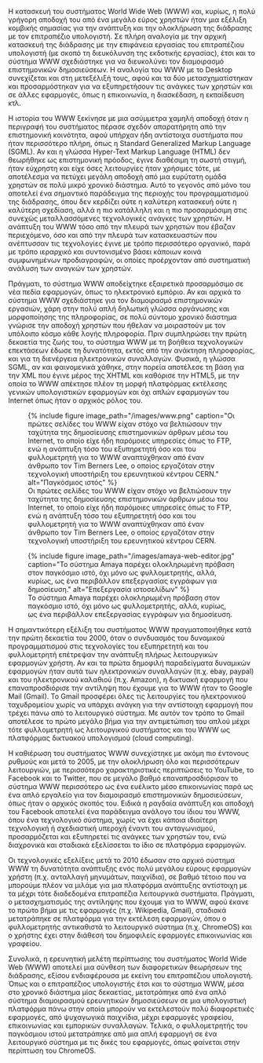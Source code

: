 Η κατασκευή του συστήματος World Wide Web (WWW) και, κυρίως, η πολύ
γρήγορη αποδοχή του από ένα μεγάλο εύρος χρηστών ήταν μια εξέλιξη
κομβικής σημασίας για την ανάπτυξη και την ολοκλήρωση της διάδρασης με
τον επιτραπέζιο υπολογιστή. Σε πλήρη αναλογία με την αρχική κατασκευή
της διάδρασης με την επιφάνεια εργασίας του επιτραπέζιου υπολογιστή (με
σκοπό τη διευκόλυνση της εκδοτικής εργασίας), έτσι και το σύστημα WWW
σχεδιάστηκε για να διευκολύνει τον διαμοιρασμό επιστημονικών
δημοσιεύσεων. Η αναλογία του WWW με το Desktop συνεχίζεται και στη
μετεξέλιξή τους, αφού και τα δύο μετασχηματίστηκαν και προσαρμόστηκαν
για να εξυπηρετήσουν τις ανάγκες των χρηστών και σε άλλες εφαρμογές,
όπως η επικοινωνία, η διασκέδαση, η εκπαίδευση κτλ.

Η ιστορία του WWW ξεκίνησε με μια ασύμμετρα χαμηλή αποδοχή όταν η
περιγραφή του συστήματος πέρασε σχεδόν απαρατήρητη από την επιστημονική
κοινότητα, αφού υπήρχαν ήδη αντίστοιχα συστήματα που ήταν περισσότερο
πλήρη, όπως η Standard Generalized Markup Language (SGML). Αν και η
γλώσσα Hyper-Text Markup Language (HTML) δεν θεωρήθηκε ως επιστημονική
πρόοδος, έγινε διαθέσιμη τη σωστή στιγμή, ήταν εύχρηστη και είχε όσες
λειτουργίες ήταν χρήσιμες τότε, με αποτέλεσμα να πετύχει μεγάλη αποδοχή
από μια ευρύτατη ομάδα χρηστών σε πολύ μικρό χρονικό διάστημα. Αυτό το
γεγονός από μόνο του αποτελεί ένα σημαντικό παράδειγμα της περιοχής του
προγραμματισμού της διάδρασης, όπου δεν κερδίζει ούτε η καλύτερη
κατασκευή ούτε η καλύτερη σχεδίαση, αλλά η πιο κατάλληλη και η πιο
προσαρμόσιμη στις συνεχώς μεταλλασσόμενες τεχνολογικές ανάγκες των
χρηστών. Η ανάπτυξη του WWW τόσο από την πλευρά των χρηστών που έβαζαν
περιεχόμενο, όσο και από την πλευρά των κατασκευαστών που ανέπτυσσαν τις
τεχνολογίες έγινε με τρόπο περισσότερο οργανικό, παρά με τρόπο ιεραρχικό
και συντονισμένο βάσει κάποιων κοινά συμφωνημένων προδιαγραφών, οι
οποίες προέρχονταν από συστηματική ανάλυση των αναγκών των χρηστών.

Πράγματι, το σύστημα WWW αποδείχτηκε εξαιρετικά προσαρμόσιμο σε νέα
πεδία εφαρμογών, όπως το ηλεκτρονικό εμπόριο. Αν και αρχικά το σύστημα
WWW σχεδιάστηκε για τον διαμοιρασμό επιστημονικών εργασιών, χάρη στην
πολύ απλή δηλωτική γλώσσα οργάνωσης και μορφοποίησης της πληροφορίας, σε
πολύ σύντομο χρονικό διάστημα γνώρισε την αποδοχή χρηστών που ήθελαν να
μοιραστούν με τον υπόλοιπο κόσμο κάθε λογής πληροφορία. Πριν συμπληρώσει
την πρώτη δεκαετία της ζωής του, το σύστημα WWW με τη βοήθεια
τεχνολογικών επεκτάσεων έδωσε τη δυνατότητα, εκτός από την ανάκτηση
πληροφορίας, και για τη διενέργεια ηλεκτρονικών συναλλαγών. Φυσικά, η
γλώσσα SGML, αν και φαινομενικά χάθηκε, στην πορεία αποτέλεσε τη βάση
για την XML που έγινε μέρος της XHTML και καθόρισε την HTML5, με την
οποία το WWW απέκτησε πλέον τη μορφή πλατφόρμας εκτέλεσης γενικών
υπολογιστικών εφαρμογών και όχι απλών εφαρμογών του Internet όπως ήταν ο
αρχικός ρόλος του.

<figure id="fig:www">
{% include figure image_path="/images/www.png" caption="Οι πρώτες
σελίδες του WWW είχαν στόχο να βελτιώσουν την ταχύτητα της δημοσίευσης
επιστημονικών άρθρων μέσω του Internet, το οποίο είχε ήδη παρόμοιες
υπηρεσίες όπως το FTP, ενώ η ανάπτυξη τόσο του εξυπηρετητή όσο και του
φυλλομετρητή για το WWW αναπτύχθηκαν από έναν άνθρωπο τον Tim Berners
Lee, ο οποίος εργαζόταν στην τεχνολογική υποστήριξη του ερευνητικού
κέντρου CERN." alt="Παγκόσμιος ιστός" %}
<figcaption>
Οι πρώτες σελίδες του WWW είχαν στόχο να βελτιώσουν την ταχύτητα της
δημοσίευσης επιστημονικών άρθρων μέσω του Internet, το οποίο είχε ήδη
παρόμοιες υπηρεσίες όπως το FTP, ενώ η ανάπτυξη τόσο του εξυπηρετητή όσο
και του φυλλομετρητή για το WWW αναπτύχθηκαν από έναν άνθρωπο τον Tim
Berners Lee, ο οποίος εργαζόταν στην τεχνολογική υποστήριξη του
ερευνητικού κέντρου CERN.
</figcaption>
</figure>
<figure id="fig:amaya-web-editor">
{% include figure image_path="/images/amaya-web-editor.jpg" caption="Το
σύστημα Amaya παρέχει ολοκληρωμένη πρόβαση στον παγκόσμιο ιστό, όχι μόνο
ως φυλλομετρητής, αλλά, κυρίως, ως ένα περιβάλλον επεξεργασίας εγγράφων
για δημοσίευση." alt="Επεξεργασία ιστοσελίδων" %}
<figcaption>
Το σύστημα Amaya παρέχει ολοκληρωμένη πρόβαση στον παγκόσμιο ιστό, όχι
μόνο ως φυλλομετρητής, αλλά, κυρίως, ως ένα περιβάλλον επεξεργασίας
εγγράφων για δημοσίευση.
</figcaption>
</figure>

Η σημαντικότερη εξέλιξη του συστήματος WWW πραγματοποιήθηκε κατά την
πρώτη δεκαετία του 2000, όταν ο συνδυασμός του δυναμικού προγραμματισμού
στις τεχνολογίες του εξυπηρετητή και του φυλλομετρητή επέτρεψαν την
ανάπτυξη πλήρως λειτουργικών εφαρμογών χρήστη. Αν και τα πρώτα δημοφιλή
παραδείγματα δυναμικών εφαρμογών ήταν αυτά των ηλεκτρονικών συναλλαγών
(π.χ. ebay, paypal) και του ηλεκτρονικού καλαθιού (π.χ. Amazon), η
δικτυακή εφαρμογή που επαναπροσδιόρισε την αντίληψη που έχουμε για το
WWW ήταν το Google Mail (Gmail). Το Gmail προσφέρει όλες τις λειτουργίες
του ηλεκτρονικού ταχυδρομείου χωρίς να υπάρχει ανάγκη για την αντίστοιχη
εφαρμογή που τρέχει πάνω από το λειτουργικό σύστημα. Με αυτόν τον τρόπο
το Gmail αποτέλεσε το πρώτο μεγάλο βήμα για την αντιμετώπιση του απλού
μέχρι τότε φυλλομετρητή ως λειτουργικού συστήματος και του WWW ως
πλατφόρμας δικτυακού υπολογισμού (cloud computing).

Η καθιέρωση του συστήματος WWW συνεχίστηκε με ακόμη πιο έντονους ρυθμούς
και μετά το 2005, με την ολοκλήρωση όλο και περισσότερων λειτουργιών, με
περισσότερο χαρακτηριστικές περιπτώσεις το YouTube, το Facebook και το
Twitter, που σε μεγάλο βαθμό επαναπροσδιόρισαν το σύστημα WWW
περισσότερο ως ένα ευέλικτο μέσο επικοινωνίας παρά ως ένα απλό εργαλείο
για τον διαμοιρασμό επιστημονικών δημοσιεύσεων, όπως ήταν ο αρχικός
σκοπός του. Ειδικά η ραγδαία ανάπτυξη και αποδοχή του Facebook αποτελεί
ένα παράδειγμα ανάλογο του ίδιου του WWW, όπου ένα τεχνολογικό σύστημα,
χωρίς να έχει κάποια ιδιαίτερη τεχνολογική ή σχεδιαστική υπεροχή έναντι
του ανταγωνισμού, προσαρμόζεται και εξυπηρετεί τις ανάγκες των χρηστών
του, ενώ διαχρονικά και σταδιακά εξελίσσεται το ίδιο σε πλατφόρμα
εφαρμογών.

Οι τεχνολογικές εξελίξεις μετά το 2010 έδωσαν στο αρχικό σύστημα WWW τη
δυνατότητα ανάπτυξης ενός πολύ μεγάλου εύρους εφαρμογών χρήστη (π.χ.
ανταλλαγή μηνυμάτων, παιχνίδια), σε βαθμό τέτοιο που να μπορούμε πλέον
να μιλάμε για μια πλατφόρμα ανάπτυξης αντίστοιχη με τα μέχρι τότε
διαδεδομένα επιτραπέζια λειτουργικά συστήματα. Πράγματι, ο
μετασχηματισμός της αντίληψης που έχουμε για το WWW, αφού έκανε το πρώτο
βήμα με τις εφαρμογές (π.χ. Wikipedia, Gmail), σταδιακά μετατράπηκε σε
πλατφόρμα για την εκτέλεση εφαρμογών, όπου ο φυλλομετρητής αντικαθιστά
το λειτουργικό σύστημα (π.χ. ChromeOS) και ο χρήστης έχει στην διάθεσή
του δημοφιλείς εφαρμογές επικοινωνίας και γραφείου.

Συνολικά, η ερευνητική μελέτη περίπτωσης του συστήματος World Wide Web
(WWW) αποτελεί μια σύνθεση των διαφορετικών θεωρήσεων της διάδρασης,
εξίσου ενδιαφέρουσα με εκείνη του επιτραπέζιου υπολογιστή. Όπως και ο
επιτραπέζιος υπολογιστής έτσι και το σύστημα WWW, μέσα στο χρονικό
διάστημα μίας δεκαετίας, μετατράπηκε από ένα απλό σύστημα διαμοιρασμού
ερευνητικών δημοσιεύσεων σε μια υπολογιστική πλατφόρμα πάνω στην οποία
μπορούν να εκτελεστούν πολύ διαφορετικές εφαρμογές, από ψυχαγωγικά
παιχνίδια, μέχρι εφαρμογές γραφείου, επικοινωνίας και εμπορικών
συναλλαγών. Τελικά, ο φυλλομετρητής του παγκόσμιου ιστού μετατράπηκε από
μια απλή εφαρμογή σε ένα λειτουργικό σύστημα με τις δικές του εφαρμογές,
όπως φαίνεται στην περίπτωση του ChromeOS.
